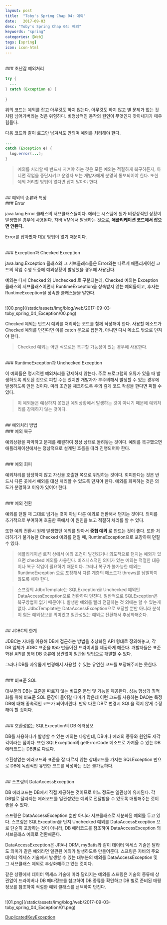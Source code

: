 ```yaml
---
layout: post
title:  "Toby's Spring Chap 04: 예외"
date:   2017-09-03
desc: "Toby's Spring Chap 04: 예외"
keywords: "spring"
categories: [Web]
tags: [spring]
icon: icon-html
---
```


<br>
### 초난감 예외처리

~~~java
try {
  ...
} catch (Exception e) {

}
~~~

위의 코드는 예외를 잡고 아무것도 하지 않는다. 아무것도 하지 않고 별 문제가 없는 것처럼 넘어가버리는 것은 위험하다.
비정상적인 동작의 원인이 무엇인지 찾아내기가 매우 힘들다.

다음 코드와 같이 로그만 남겨서도 안되며 예외를 처리해야 한다.
~~~java
...
catch (Exception e) {
  log.error(...);
}
~~~

> 예외를 처리할 때 반드시 지켜야 하는 것은 모든 예외는 적절하게 복구하든지, 아니면 작업을 중단시키고 운영자 또는 개발자에게 분명히 통보되어야 한다. 또한 예외 처리할 방법이 없다면 잡지 말아야 한다.

<br>
## 예외의 종류와 특징

<br>
### Error

java.lang.Error 클래스의 서브클래스들이다. 에러는 시스템에 뭔가 비정상적인 상황이 발생했을 경우에 사용된다. 자바 VM에서 발생하는 것으로, **애플리케이션 코드에서 잡으면 안된다.**

Error를 잡아봤자 대응 방법이 없기 때문이다.

<br>
### Exception과 Checked Exception

java.lang.Exception 클래스와 그 서브클래스들은 Error와는 다르게 애플리케이션 코드의 작업 수행 도중에 예외상황이 발생했을 경우에 사용된다.

예외는 다시 Checked 와 Unchecked 로 구분되는데, Checked 예외는 Exception 클래스의 서브클래스이면서 RuntimeException을 상속받지 않는 예외들이고, 후자는 RuntimeException을 상속한 클래스들을 말한다.

<br>
![00.png](/static/assets/img/blog/web/2017-09-03-toby_spring_04_Exception/00.png)

Checked 예외는 반드시 예외를 처리하는 코드를 함께 작성해야 한다. 사용할 메소드가 Checked 예외를 던진다면 이를 catch 문으로 잡든가, 아니면 다시 메소드 밖으로 던져야 한다.

> Checked 예외는 어떤 식으로든 복구할 가능성이 있는 경우에 사용한다.

<br>
### RuntimeException과 Unchecked Exception

이 예외들은 명시적엔 예외처리를 강제하지 않는다. 주로 프로그램의 오류가 있을 때 발생하도록 의도된 것으로 피할 수는 있지만 개발자가 부주의해서 발생할 수 있는 경우에 발생하도록 만든 것이다. 미리 조건을 체크하도록 주의 깊게 코드 작성을 한다면 피할 수 있다.

> 이 예외들은 예상하지 못했던 예외상황에서 발생하는 것이 아니기 때문에 예외처리를 강제하지 않는 것이다.

<br>
## 예외처리 방법

<br>
### 예외 복구

예외상황을 파악하고 문제를 해결하여 정상 상태로 돌려놓는 것이다. 예외를 복구했으면 애플리케이션에서는 정상적으로 설계된 흐름을 따라 진행되어야 한다.

<br>
### 예외 회피

예외처리를 담당하지 않고 자신을 호출한 쪽으로 위임하는 것이다. 회피한다는 것은 반드시 다른 곳에서 예외를 대신 처리할 수 있도록 던져야 한다. 예외를 회피하는 것은 의도가 분명하고 이유가 있어야 한다.

<br>
### 예외 전환

예외를 던질 때 그대로 넘기는 것이 아닌 다른 예외로 전환해서 던지는 것이다. 의미를 추가적으로 부여하여 호출한 쪽에서 이 원인을 보고 적절히 처리를 할 수 있다.

또한 예외 전환시 원래 발생했던 예외를 담아서 **중첩 예외** 로 만드는 것이 좋다. 또한 처리하기가 불가능한 Checked 예외를 던질 때, RuntimeException으로 포장하여 던질 수 있다.

> 애플리케이션 로직 상에서 예외 조건이 발견되거나 의도적으로 던지는 예외가 있으면 checked 예외를 사용한다. 비즈니스적인 의미가 있는 예외는 적절한 대응이나 복구 작업이 필요하기 때문이다. 그러나 복구가 불가능한 예외는 RuntimeException 으로 포장해서 다른 계층의 메소드가 throws를 남발하지 않도록 해야 한다.

> 스프링의 JdbcTemplate는 SQLException을 Unchecked 예외인 DataAccessException으로 전환하여 던진다. 일반적으로 SQLException은 복구방법이 없기 때문이다. 발생한 예외를 빨리 전달하는 것 외에는 할 수 있는게 없다. JdbcTemplate는 DataAccessException으로 포장할 뿐만 아니라 분석이 힘든 예외정보를 의미있고 일관성있는 예외로 전환해서 추상화해준다.

<br>
## JDBC의 한계

JDBC는 자바를 이용해 DB에 접근하는 방법을 추상화된 API 형태로 정의해놓고, 각 DB 업체가 JDBC 표준을 따라 만들어진 드라이버를 제공하게 해준다. 개발자들은 표준화된 API를 통해 DB 종류에 상관없이 일관된 방법으로 개발할 수 있다.

그러나 DB를 자유롭게 변경해서 사용할 수 있는 유연한 코드를 보장해주지는 못한다.

<br>
### 비표준 SQL

대부분의 DB는 표준을 따르지 않는 비표준 문법 및 기능을 제공한다. 성능 향상과 최적화를 위해 비표준 SQL 문장이 들어갈 때마가 많은데 이런 코드를 사용하는 DAO는 특정 DB에 대해 종속적인 코드가 되어버린다. 만약 다른 DB로 변경시 SQL을 적지 않게 수정해야 할 것이다.

<br>
### 호환성없는 SQLException의 DB 에러정보

DB를 사용하다가 발생할 수 있는 예외는 다양한데, DB마다 에러의 종류와 원인도 제각각이라는 점이다.
또한 SQLException의 getErrorCode 메소드로 가져올 수 있는 DB 에러코드는 DB별로 다르다.

호환성없는 에러코드와 표준을 잘 따르지 않는 상태코드를 가지는 SQLException 만으로 DB에 독립적인 유연한 코드를 작성하는 것은 불가능하다.

<br>
## 스프링의 DataAccessException

DB 에러코드는 DB에서 직접 제공하는 것이므로 어느 정도는 일관성이 유지된다. 각 DB별로 달라지는 에러코드를 일관성있는 예외로 전달받을 수 있도록 매핑해주는 것이 좋을 수 있다.

스프링은 DataAccessException 뿐만 아니라 서브클래스로 세분화된 예외를 두고 있다. 스프링은 SQLException을 단지 Unchecked 예외를 DataAccessException 으로 단순히 포장하는 것이 아니라, DB 에러코드를 참조하여 DataAccessException 의 서브클래스 예외로 전환해준다.

DataAccessException은 JPA나 ORM, myBatis와 같이 데이터 엑세스 기술은 달라도 의미가 같은 예외라면 일관된 예외가 발생하도록 만들어준다. 스프링은 자바의 주요 데이터 엑세스 기술에서 발생할 수 있는 대부분의 예외를 DataAccessException 및 그 서브클래스 예외로 추상화해주고 있는 것이다.

같은 상황에서 데이터 엑세스 기술에 따라 달리지는 예외를 스프링은 기술의 종류에 상관없이 드라이버나 DB 메타정보를 참고하여 DB 종류를 확인하고 DB 별로 준비된 매핑정보를 참조하여 적절한 예외 클래스를 선택하여 던진다.

<br>
![01.png](/static/assets/img/blog/web/2017-09-03-toby_spring_04_Exception/01.png)

[DuplicatedKeyException](https://github.com/dhsim86/tobys_spring_study/commit/3edfa61cabf6015d457c14f0e89ada508451690d)

